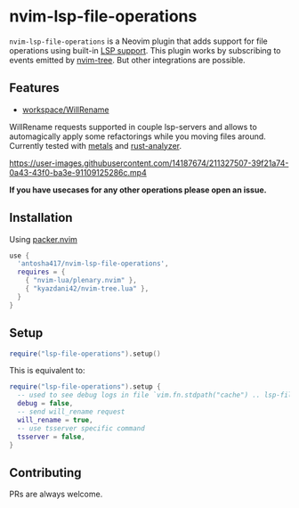 # nvim-lsp-file-operations

`nvim-lsp-file-operations` is a Neovim plugin that adds support for file operations using built-in [LSP
support](https://neovim.io/doc/user/lsp.html).
This plugin works by subscribing to events emitted by [nvim-tree](https://github.com/nvim-tree/nvim-tree.lua).
But other integrations are possible.


## Features
* [workspace/WillRename](https://microsoft.github.io/language-server-protocol/specifications/lsp/3.17/specification/#workspace_willRenameFiles)

WillRename requests supported in couple lsp-servers and allows to automagically apply some refactorings while you moving files around. Currently tested with [metals](https://scalameta.org/metals/) and [rust-analyzer](https://rust-analyzer.github.io/).


https://user-images.githubusercontent.com/14187674/211327507-39f21a74-0a43-43f0-ba3e-91109125286c.mp4


**If you have usecases for any other operations please open an issue.**

## Installation
Using [packer.nvim](https://github.com/wbthomason/packer.nvim)

```lua
use {
  'antosha417/nvim-lsp-file-operations',
  requires = {
    { "nvim-lua/plenary.nvim" },
    { "kyazdani42/nvim-tree.lua" },
  }
}
```

## Setup
```lua
require("lsp-file-operations").setup()
```
This is equivalent to:
```lua
require("lsp-file-operations").setup {
  -- used to see debug logs in file `vim.fn.stdpath("cache") .. lsp-file-operations.log`
  debug = false,
  -- send will_rename request
  will_rename = true,
  -- use tsserver specific command
  tsserver = false,
}
```

## Contributing
PRs are always welcome.

